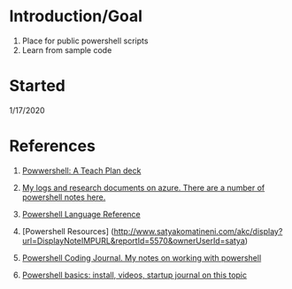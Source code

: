 # Introduction/Goal
1. Place for public powershell scripts
2. Learn from sample code

# Started
1/17/2020

# References
1. [Powwershell: A Teach Plan deck](https://docs.google.com/presentation/d/17LgXikzqjzey-awFk56NhVnG5KdXFMiqDuidpRkX42o/edit?usp=sharing)

2. [My logs and research documents on azure. There are a number of powershell notes here.](http://www.satyakomatineni.com/akc/display?url=NotesIMPTitlesURL&ownerUserId=satya&folderowner=satya&folderId=393&order_by_format=news)

3. [Powershell Language Reference](http://www.satyakomatineni.com/akc/display?url=DisplayNoteIMPURL&reportId=5568&ownerUserId=satya)

4. [Powershell Resources] (http://www.satyakomatineni.com/akc/display?url=DisplayNoteIMPURL&reportId=5570&ownerUserId=satya)

5. [Powershell Coding Journal. My notes on working with powershell](http://www.satyakomatineni.com/akc/display?url=DisplayNoteIMPURL&reportId=5584&ownerUserId=satya)

6. [Powershell basics: install, videos, startup journal on this topic](http://www.satyakomatineni.com/akc/display?url=DisplayNoteIMPURL&reportId=5561&ownerUserId=satya)
